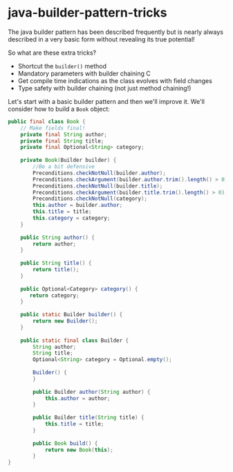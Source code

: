 # java-builder-pattern-tricks
The java builder pattern has been described frequently but is nearly always described in a very basic form without revealing its true potential! 

So what are these extra tricks?

 * Shortcut the `builder()` method
 * Mandatory parameters with builder chaining C
 * Get compile time indications as the class evolves with field changes
 * Type safety with builder chaining (not just method chaining!)

Let's start with a basic builder pattern and then we'll improve it. We'll consider how to build a `Book` object:

```java
public final class Book {
    // Make fields final!
    private final String author;
    private final String title;
    private final Optional<String> category;
    
    private Book(Builder builder) {
        //Be a bit defensive
        Preconditions.checkNotNull(builder.author);
        Preconditions.checkArgument(builder.author.trim().length() > 0);
        Preconditions.checkNotNull(builder.title);
        Preconditions.checkArgument(builder.title.trim().length() > 0);
        Preconditions.checkNotNull(category);
        this.author = builder.author;
        this.title = title;
        this.category = category;
    }
    
    public String author() {
        return author;
    }
    
    public String title() {
        return title();
    }
    
    public Optional<Category> category() {
       return category;
    }
    
    public static Builder builder() {
        return new Builder();
    }
    
    public static final class Builder {
        String author;
        String title;
        Optional<String> category = Optional.empty();
        
        Builder() {
        }
        
        public Builder author(String author) {
            this.author = author;
        }
        
        public Builder title(String title) {
            this.title = title;
        }
        
        public Book build() {
            return new Book(this);
        }      
}
```



